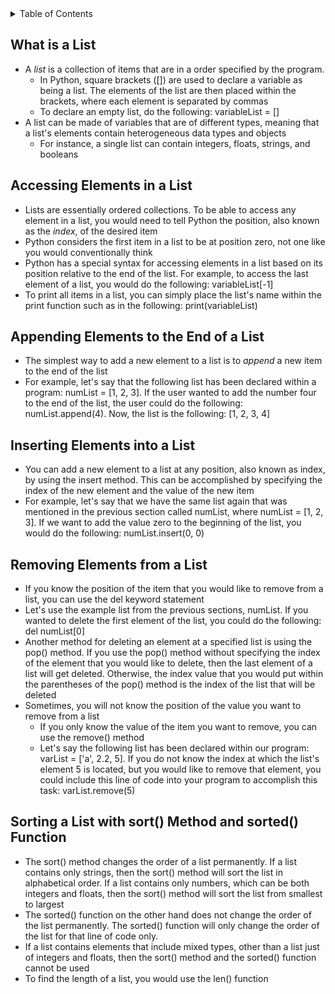 <details>
<summary>Table of Contents</summary>
<ol>
  <li>
    <a href='#what-is-a-list'>What is a List</a>
  </li>
  <li>
    <a href='#accessing-elements-in-a-list'>Accessing Elements in a List</a>
  </li>
  <li>
    <a href='#appending-elements-to-the-end-of-a-list'>Appending Elements to the End of a List</a>
  </li>  
  <li>
    <a href='#inserting-elements-into-a-list'>Inserting Elements to the End of a List</a>
  </li> 
  <li>
    <a href='#removing-elements-from-a-list'>Removing Elements from a List</a>
  </li>
  <li>
    <a href='#sorting-a-list-with-sort()-method-and-sorted()-function'>Sorting a List with sort() Method and sorted() Function</a>
  </li>               
</ol>
</details>

## What is a List
<ul>
  <li>
    <a>A <em>list</em> is a collection of items that are in a order specified by the program.</a>
    <ul>
      <li>
        <a>In Python, square brackets ([]) are used to declare a variable as being a list.  The elements of the list are then placed within the brackets, where each element is separated by commas</a>
      </li> 
      <li>
        <a>To declare an empty list, do the following: variableList = []</a>
    </ul>   
  </li>  
  <li>
    <a>A list can be made of variables that are of different types, meaning that a list's elements contain heterogeneous data types and objects</a>
    <ul>
      <li>
        <a>For instance, a single list can contain integers, floats, strings, and booleans</a>
      </li>  
    </ul>  
  </li>  
</ul>

## Accessing Elements in a List
<ul>
  <li>
    <a>Lists are essentially ordered collections.  To be able to access any element in a list, you would need to tell Python the position, also known as the <em>index</em>, of the desired item</a>
  </li>
  <li>
    <a>Python considers the first item in a list to be at position zero, not one like you would conventionally think</a>
  </li> 
  <li>
    <a>Python has a special syntax for accessing elements in a list based on its position relative to the end of the list.  For example, to access the last element of a list, you would do the following: variableList[-1]</a> 
  </li> 
  <li>
    <a>To print all items in a list, you can simply place the list's name within the print function such as in the following: print(variableList)</a>
  </li>  
</ul> 

## Appending Elements to the End of a List
<ul>
  <li>
    <a>The simplest way to add a new element to a list is to <em>append</em> a new item to the end of the list</a>
  </li> 
  <li>
    <a>For example, let's say that the following list has been declared within a program: numList = [1, 2, 3].  If the user wanted to add the number four to the end of the list, the user could do the following: numList.append(4).  Now, the list is the following: [1, 2, 3, 4]
  </li>
</ul>  

## Inserting Elements into a List
<ul>
  <li>
    <a>You can add a new element to a list at any position, also known as index, by using the insert method.  This can be accomplished by specifying the index of the new element and the value of the new item</a>
  </li>
  <li>
    <a>For example, let's say that we have the same list again that was mentioned in the previous section called numList, where numList = [1, 2, 3].  If we want to add the value zero to the beginning of the list, you would do the following: numList.insert(0, 0)</a>
  </li>
</ul>

## Removing Elements from a List
<ul>
  <li>
    <a>If you know the position of the item that you would like to remove from a list, you can use the del keyword statement</a>
  </li>
  <li>
    <a>Let's use the example list from the previous sections, numList.  If you wanted to delete the first element of the list, you could do the following: del numList[0]</a>
  </li>
  <li>
    <a>Another method for deleting an element at a specified list is using the pop() method.  If you use the pop() method without specifying the index of the element that you would like to delete, then the last element of a list will get deleted.  Otherwise, the index value that you would put within the parentheses of the pop() method is the index of the list that will be deleted</a>  
  <li>
    <a>Sometimes, you will not know the position of the value you want to remove from a list</a>
    <ul>
      <li>
        <a>If you only know the value of the item you want to remove, you can use the remove() method</a>
      </li>
      <li>
        <a>Let's say the following list has been declared within our program: varList = ['a', 2.2, 5].  If you do not know the index at which the list's element 5 is located, but you would like to remove that element, you could include this line of code into your program to accomplish this task: varList.remove(5)
      </li>  
    </ul>  
  </li> 
</ul>

## Sorting a List with sort() Method and sorted() Function
<ul>
  <li>
    <a>The sort() method changes the order of a list permanently.  If a list contains only strings, then the sort() method will sort the list in alphabetical order.  If a list contains only numbers, which can be both integers and floats, then the sort() method will sort the list from smallest to largest</a>
  </li>
  <li>
    <a>The sorted() function on the other hand does not change the order of the list permanently.  The sorted() function will only change the order of the list for that line of code only.</a>
  </li>
  <li>
    <a>If a list contains elements that include mixed types, other than a list just of integers and floats, then the sort() method and the sorted() function cannot be used</a>
  </li>
  <li>
    <a>To find the length of a list, you would use the len() function
  </li>  
</ul>        
